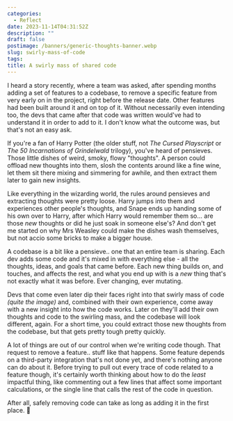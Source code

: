 ```yaml
---
categories:
  - Reflect
date: 2023-11-14T04:31:52Z
description: ""
draft: false
postimage: /banners/generic-thoughts-banner.webp
slug: swirly-mass-of-code
tags:
title: A swirly mass of shared code
---
```

I heard a story recently, where a team was asked, after spending months adding a set of features to a codebase, to remove a specific feature from very early on in the project, right before the release date. Other features had been built around it and on top of it. Without necessarily even intending too, the devs that came after that code was written would've had to understand it in order to add to it. I don't know what the outcome was, but that's not an easy ask.

If you're a fan of Harry Potter (the older stuff, not _The Cursed Playscript_ or _The 50 Incarnations of Grindelwald_ trilogy), you've heard of pensieves. Those little dishes of weird, smoky, flowy "thoughts". A person could offload new thoughts into them, slosh the contents around like a fine wine, let them sit there mixing and simmering for awhile, and then extract them later to gain new insights.

Like everything in the wizarding world, the rules around pensieves and extracting thoughts were pretty loose. Harry jumps into them and experiences other people's thoughts, and Snape ends up handing some of his own over to Harry, after which Harry would remember them so... are those _new_ thoughts or did he just soak in someone else's? And don't get me started on why Mrs Weasley could make the dishes wash themselves, but not accio some bricks to make a bigger house.

A codebase is a bit like a pensieve.. one that an entire team is sharing. Each dev adds some code and it's mixed in with everything else - all the thoughts, ideas, and goals that came before. Each new thing builds on, and touches, and affects the rest, and what you end up with is a _new_ thing that's not exactly what it was before. Ever changing, ever mutating.

Devs that come even later dip their faces right into that swirly mass of code _(quite the image)_ and, combined with their own experience, come away with a new insight into how the code works. Later on they'll add their own thoughts and code to the swirling mass, and the codebase will look different, again. For a short time, you could extract those new thoughts from the codebase, but that gets pretty tough pretty quickly.

A lot of things are out of our control when we're writing code though. That request to remove a feature.. stuff like that happens. Some feature depends on a third-party integration that's not done yet, and there's nothing anyone can do about it. Before trying to pull out every trace of code related to a feature though, it's certainly worth thinking about how to do the _least_ impactful thing, like commenting out a few lines that affect some important calculations, or the single line that calls the rest of the code in question.

After all, safely removing code can take as long as adding it in the first place. 😬